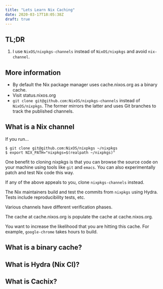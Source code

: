 ```yaml
---
title: "Lets Learn Nix Caching"
date: 2020-03-17T18:05:38Z
draft: true
---
```


## TL;DR

1. I use `NixOS/nixpkgs-channels` instead of `NixOS/nixpkgs` and avoid
   `nix-channel`.

## More information

- By default the Nix package manager uses cache.nixos.org as a binary cache.
- Visit status.nixos.org
- `git clone git@github.com:NixOS/nixpkgs-channels` instead of
  `NixOS/nixpkgs`. The former mirrors the latter and uses Git branches to track
  the published channels.

## What is a Nix channel

If you run...

```shell
$ git clone git@github.com:NixOS/nixpkgs ~/nixpkgs
$ export NIX_PATH="nixpkgs=$(realpath ~/nixpkgs)"
```

One benefit to cloning nixpkgs is that you can browse the source code on your
machine using tools like `git` and `emacs`. You can also experimentally patch
and test Nix code this way.

If any of the above appeals to you, clone `nixpkgs-channels` instead.

The Nix maintainers build and test the commits from `nixpkgs` using Hydra. Tests
include reproducibility tests, etc.

Various channels have different verification phases.

The cache at cache.nixos.org is populate the cache at cache.nixos.org.

You want to increase the likelihood that you are hitting this cache. For
example, `google-chrome` takes hours to build.

## What is a binary cache?

## What is Hydra (Nix CI)?

## What is Cachix?
